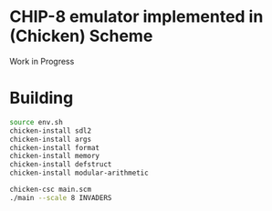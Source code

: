 # CHIP-8 emulator implemented in (Chicken) Scheme

Work in Progress

# Building
```sh
source env.sh
chicken-install sdl2
chicken-install args
chicken-install format
chicken-install memory
chicken-install defstruct
chicken-install modular-arithmetic
```

```sh
chicken-csc main.scm
./main --scale 8 INVADERS
```

